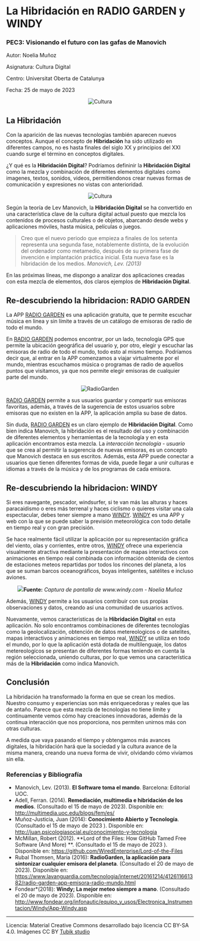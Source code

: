 # La Hibridación en RADIO GARDEN y WINDY

### PEC3: Visionando el futuro con las gafas de Manovich  

Autor: Noelia Muñoz

Asignatura: Cultura Digital 

Centro: Universitat Oberta de Catalunya                                                                               

Fecha: 25 de mayo de 2023

<p align="center">
  <img src=https://github.com/noemunma/PEC3_Manovich_Reloaded-1/blob/main/uoc-5a1940d-2.png?raw=true alt=Cultura digital>
</p>



## La Hibridación


Con la aparición de las nuevas tecnologías también aparecen nuevos conceptos. Aunque el concepto de **Hibridación** ha sido utilizado en diferentes campos, no es hasta finales del siglo XX y principios del XXI cuando surge el término en conceptos digitales. 


¿Y qué es la **Hibridación Digital**? Podríamos defininir la **Hibridación Digital** como la mezcla y combinación de diferentes elementos digitales como imagenes, textos, sonidos, videos, permitiendonos crear nuevas formas de comunicación y expresiones no vistas con anterioridad. 



<p align="center">
  <img src=https://github.com/noemunma/PEC3_Manovich_Reloaded-1/blob/main/2023-05-22_15h18_06.png?raw=true alt=Cultura digital>
</p>



Según la teoría de Lev Manovich, la **Hibridación Digital** se ha convertido en una característica clave de la cultura digital actual puesto que mezcla los contenidos de procesos culturales o de objetos, abarcando desde webs y aplicaciones móviles, hasta música, películas o juegos.


> Creo que el nuevo periodo que empieza a finales de los setenta representa una segunda fase, notablemente distinta, de la evolución del ordenador como metamedio, después de su primera fase de invención e implantación práctica inicial. Esta nueva fase es la hibridación de los medios. *Manovich, Lev. (2013)*


En las próximas líneas, me dispongo a analizar dos aplicaciones creadas con esta mezcla de elementos, dos claros ejemplos de **Hibridación Digital**.


## Re-descubriendo la hibridacion: RADIO GARDEN 

La APP [RADIO GARDEN](https://radio.garden/ "Página web RADIO GARDEN") es una aplicación gratuita, que te permite escuchar música en linea y sin límite a través de un catálogo de emisoras de radio de todo el mundo.

En [RADIO GARDEN](https://radio.garden/  "Página web RADIO GARDEN") podemos encontrar, por un lado, tecnología GPS que permite la ubicación geográfica del usuario y, por otro,  elegir y escuchar las emisoras de radio de todo el mundo, todo esto al mismo tiempo. Podríamos decir que, al entrar en la APP comenzamos a viajar virtualmente por el mundo, mientras escuchamos música o programas de radio de aquellos puntos que visitamos, ya que nos permite elegir emisoras de cualquier parte del mundo. 

<p align="center">
  <img src=https://github.com/noemunma/PEC3_Manovich_Reloaded-1/blob/main/Radiogarden.png?raw=true alt=RadioGarden>
</p>

[RADIO GARDEN](https://radio.garden/  "Página web RADIO GARDEN") permite a sus usuarios guardar y compartir sus emisoras favoritas, además, a través de la sugerencia de estos usuarios sobre emisoras que no existen en la APP, la aplicación amplia su base de datos. 


Sin duda, [RADIO GARDEN](https://radio.garden/  "Página web RADIO GARDEN") es un claro ejemplo de **Hibridación Digital**. Como bien indica Manovich, la hibridación es el resultado del uso y combinación de diferentes elementos y herramientas de la tecnología y en esta aplicación encontramos esta mezcla. La *interacción tecnología - usuario* que se crea al permitir la sugerencia de nuevas emisoras,  es un concepto que Manovich destaca en sus escritos. Además, esta APP puede conectar a usuarios que tienen diferentes formas de vida, puede llegar a unir culturas e idiomas a través de la música y de los programas de cada emisora. 



## Re-descubriendo la hibridacion: WINDY

Si eres navegante, pescador, windsurfer, si te van más las alturas y haces paracaidismo o eres más terrenal y haces ciclismo o quieres visitar una cala espectacular, debes tener siempre a mano [WINDY](https://www.windy.com "Página web WINDY").  [WINDY](https://www.windy.com "Página web WINDY") es una APP y web con la que se puede saber la previsión meteorológica con todo detalle en tiempo real y con gran precisión.

Se hace realmente fácil utilizar la aplicación por su representación gráfica del viento, olas y corrientes, entre otros, [WINDY](https://www.windy.com "Página web WINDY") ofrece una experiencia visualmente atractiva mediante la presentación de mapas interactivos con animaciones en tiempo real combinada con información obtenida de cientos de estaciones meteos repartidas por todos los rincones del planeta, a los que se suman barcos oceanográficos, boyas inteligentes, satélites e incluso aviones.

<p align="center"><img src="https://github.com/noemunma/PEC3_Manovich_Reloaded-1/blob/main/Windy.png?raw=true" </br><b>Fuente:</b> <i>Captura de pantalla de www.windy.com - Noelia Muñoz</i></p>
  
Además, [WINDY](https://www.windy.com "Página web WINDY") permite a los usuarios contribuir con sus propias observaciones y datos, creando así una comunidad de usuarios activos. 

Nuevamente, vemos caracteristicas de la **Hibridación Digital** en esta aplicación. No solo encontramos combinaciones de diferentes tecnologías como la geolocalización, obtención de datos metereologicos o de satelites, mapas interactivos y animaciones en tiempo real, [WINDY](https://www.windy.com "Página web WINDY") se utiliza en todo el mundo, por lo que la aplicación está dotada de multilenguaje, los datos metereologícos se presentan de diferentes formas teniendo en cuenta la región seleccionada, uniendo culturas, por lo que vemos una característica más de la **Hibridación** como indica Manovich. 

## Conclusión

La hibridación ha transformado la forma en que se crean los medios. Nuestro consumo y experiencias son más enriquecedoras y reales que las de antaño. Parece que esta mezcla de tecnologías no tiene límite y continuamente vemos cómo hay creaciones innovadoras, además de la continua interacción que nos proporciona, nos permiten unirnos más con otras culturas.

A medida que vaya pasando el tiempo y obtengamos más avances digitales, la hibridación hará que la sociedad y la cultura avance de la misma manera, creando una nueva forma de vivir, olvidando cómo vivíamos sin ella.


### Referencias y Bibliografía

* Manovich, Lev. (2013). **El Software toma el mando**. Barcelona: Editorial UOC.
* Adell, Ferran. (2014). **Remediación, multimedia e hibridación de los medios**.  (Consultado el 15 de mayo de 2023). Disponible en: http://multimedia.uoc.edu/blogs/fem/es/
* Muñoz-Justicia, Juan (2014): **Conocimiento Abierto y Tecnología**.  (Consultado el 15 de mayo de 2023 ). Disponible en: http://juan.psicologiasocial.eu/conocimiento-y-tecnologia
* McMillan, Robert (2012). **Lord of the Files: How GitHub Tamed Free Software (And More) **. (Consultado el 15 de mayo de 2023 ). Disponible en:  https://github.com/WiredEnterprise/Lord-of-the-Files
* Rubal Thomsen, Maria (2016): **RadioGarden, la aplicación para sintonizar cualquier emisora del planeta**. (Consultado el 20 de mayo de 2023). Disponible en:  https://www.lavanguardia.com/tecnologia/internet/20161214/412611661382/radio-garden-app-emisora-radio-mundo.html
* Fondear*(2018): **Windy; La mejor meteo siempre a mano**. (Consultado el 20 de mayo de 2023). Disponible en: http://www.fondear.org/infonautic/equipo_y_usos/Electronica_Instrumentacion/Windy/App-Windy.asp


----

Licencia: Material Creative Commons desarrollado bajo licencia CC BY-SA 4.0. Imágenes CC BY [Tubik studio](https://blog.tubikstudio.com/how-to-create-original-flat-illustrations-designers-tips/) 
